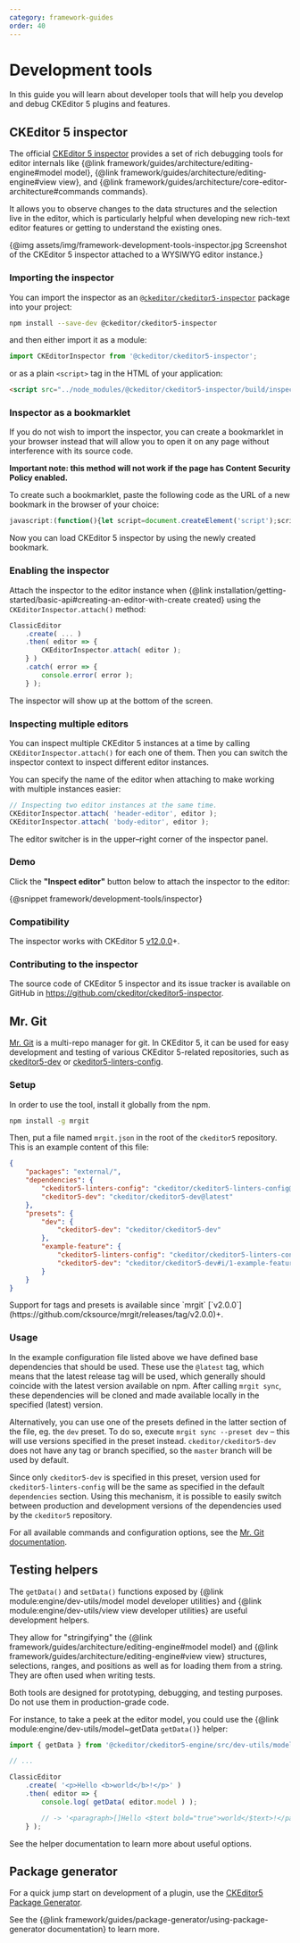 ```yaml
---
category: framework-guides
order: 40
---
```


# Development tools

In this guide you will learn about developer tools that will help you develop and debug CKEditor 5 plugins and features.

## CKEditor 5 inspector

The official [CKEditor 5 inspector](https://github.com/ckeditor/ckeditor5-inspector) provides a set of rich debugging tools for editor internals like {@link framework/guides/architecture/editing-engine#model model}, {@link framework/guides/architecture/editing-engine#view view}, and {@link framework/guides/architecture/core-editor-architecture#commands commands}.

It allows you to observe changes to the data structures and the selection live in the editor, which is particularly helpful when developing new rich-text editor features or getting to understand the existing ones.

{@img assets/img/framework-development-tools-inspector.jpg Screenshot of the CKEditor 5 inspector attached to a WYSIWYG editor instance.}

### Importing the inspector

You can import the inspector as an [`@ckeditor/ckeditor5-inspector`](https://www.npmjs.com/package/@ckeditor/ckeditor5-inspector) package into your project:

```bash
npm install --save-dev @ckeditor/ckeditor5-inspector
```

and then either import it as a module:

```js
import CKEditorInspector from '@ckeditor/ckeditor5-inspector';
```

or as a plain `<script>` tag in the HTML of your application:

```html
<script src="../node_modules/@ckeditor/ckeditor5-inspector/build/inspector.js"></script>
```

### Inspector as a bookmarklet

If you do not wish to import the inspector, you can create a bookmarklet in your browser instead that will allow you to open it on any page without interference with its source code.

**Important note: this method will not work if the page has Content Security Policy enabled.**

To create such a bookmarklet, paste the following code as the URL of a new bookmark in the browser of your choice:

```js
javascript:(function(){let script=document.createElement('script');script.src='https://unpkg.com/@ckeditor/ckeditor5-inspector/build/inspector.js';script.onload=()=>CKEditorInspector.attachToAll();document.head.appendChild(script);})()
```

Now you can load CKEditor 5 inspector by using the newly created bookmark.

### Enabling the inspector

Attach the inspector to the editor instance when {@link installation/getting-started/basic-api#creating-an-editor-with-create created} using the `CKEditorInspector.attach()` method:

```js
ClassicEditor
	.create( ... )
	.then( editor => {
		CKEditorInspector.attach( editor );
	} )
	.catch( error => {
		console.error( error );
	} );
```

The inspector will show up at the bottom of the screen.

### Inspecting multiple editors

You can inspect multiple CKEditor 5 instances at a time by calling `CKEditorInspector.attach()` for each one of them. Then you can switch the inspector context to inspect different editor instances.

You can specify the name of the editor when attaching to make working with multiple instances easier:

```js
// Inspecting two editor instances at the same time.
CKEditorInspector.attach( 'header-editor', editor );
CKEditorInspector.attach( 'body-editor', editor );
```

The editor switcher is in the upper–right corner of the inspector panel.

### Demo

Click the <b>"Inspect editor"</b> button below to attach the inspector to the editor:

{@snippet framework/development-tools/inspector}

### Compatibility

The inspector works with CKEditor 5 [v12.0.0](https://github.com/ckeditor/ckeditor5/releases/tag/v12.0.0)+.

### Contributing to the inspector

The source code of CKEditor 5 inspector and its issue tracker is available on GitHub in https://github.com/ckeditor/ckeditor5-inspector.

## Mr. Git

[Mr. Git](https://github.com/cksource/mrgit) is a multi-repo manager for git. In CKEditor 5, it can be used for easy development and testing of various CKEditor&nbsp;5-related repositories, such as [ckeditor5-dev](https://github.com/ckeditor/ckeditor5-dev) or [ckeditor5-linters-config](https://github.com/ckeditor/ckeditor5-linters-config).

### Setup

In order to use the tool, install it globally from the npm.

```bash
npm install -g mrgit
```

Then, put a file named `mrgit.json` in the root of the `ckeditor5` repository. This is an example content of this file:

```json
{
	"packages": "external/",
	"dependencies": {
		"ckeditor5-linters-config": "ckeditor/ckeditor5-linters-config@latest",
		"ckeditor5-dev": "ckeditor/ckeditor5-dev@latest"
	},
	"presets": {
		"dev": {
			"ckeditor5-dev": "ckeditor/ckeditor5-dev"
		},
		"example-feature": {
			"ckeditor5-linters-config": "ckeditor/ckeditor5-linters-config#i/1-example-feature",
			"ckeditor5-dev": "ckeditor/ckeditor5-dev#i/1-example-feature"
		}
	}
}
```

<info-box>
    Support for tags and presets is available since `mrgit` [`v2.0.0`](https://github.com/cksource/mrgit/releases/tag/v2.0.0)+.
</info-box>

### Usage

In the example configuration file listed above we have defined base dependencies that should be used. These use the `@latest` tag, which means that the latest release tag will be used, which generally should coincide with the latest version available on npm. After calling `mrgit sync`, these dependencies will be cloned and made available locally in the specified (latest) version.

Alternatively, you can use one of the presets defined in the latter section of the file, eg. the `dev` preset. To do so, execute `mrgit sync --preset dev` &ndash; this will use versions specified in the preset instead. `ckeditor/ckeditor5-dev` does not have any tag or branch specified, so the `master` branch will be used by default.

Since only `ckeditor5-dev` is specified in this preset, version used for `ckeditor5-linters-config` will be the same as specified in the default `dependencies` section. Using this mechanism, it is possible to easily switch between production and development versions of the dependencies used by the `ckeditor5` repository.

For all available commands and configuration options, see the [Mr. Git documentation](https://github.com/cksource/mrgit#mr-git).

## Testing helpers

The `getData()` and `setData()` functions exposed by {@link module:engine/dev-utils/model model developer utilities} and {@link module:engine/dev-utils/view view developer utilities} are useful development helpers.

They allow for "stringifying" the {@link framework/guides/architecture/editing-engine#model model} and {@link framework/guides/architecture/editing-engine#view view} structures, selections, ranges, and positions as well as for loading them from a string. They are often used when writing tests.

<info-box>
	Both tools are designed for prototyping, debugging, and testing purposes. Do not use them in production-grade code.
</info-box>

For instance, to take a peek at the editor model, you could use the {@link module:engine/dev-utils/model~getData `getData()`} helper:

```js
import { getData } from '@ckeditor/ckeditor5-engine/src/dev-utils/model';

// ...

ClassicEditor
	.create( '<p>Hello <b>world</b>!</p>' )
	.then( editor => {
		console.log( getData( editor.model ) );

		// -> '<paragraph>[]Hello <$text bold="true">world</$text>!</paragraph>'
	} );
```

See the helper documentation to learn more about useful options.

## Package generator

For a quick jump start on development of a plugin, use the [CKEditor5 Package Generator](https://www.npmjs.com/package/ckeditor5-package-generator).

See the {@link framework/guides/package-generator/using-package-generator documentation} to learn more.
